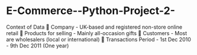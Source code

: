 # E-Commerce--Python-Project-2-
Context of Data   Company - UK-based and registered non-store online retail   Products for selling - Mainly all-occasion gifts   Customers - Most are wholesalers (local or international)   Transactions Period - 1st Dec 2010 - 9th Dec 2011 (One year) 
